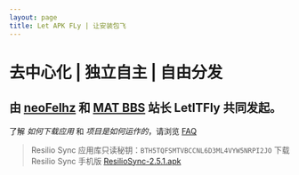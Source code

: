 ```yaml
---
layout: page
title: Let APK FLy | 让安装包飞
---
```


# 去中心化 | 独立自主 | 自由分发

## 由 [neoFelhz](https://blog.nfz.moe) 和 [MAT BBS](https://mat.letitfly.me) 站长 LetITFly 共同发起。

了解 *如何下载应用* 和 *项目是如何运作的*，请浏览 [FAQ](https://apk.letitfly.me/faq.html)

> Resilio Sync 应用库只读秘钥：`BTH5TQFSMTVBCCNL6D3ML4VYW5NRPI2JO`
> 下载 Resilio Sync 手机版 [ResilioSync-2.5.1.apk](http://git.oschina.net/neoFelhz/letapkfly/raw/master/ResilioSync/ResilioSync-2.5.1.apk)
